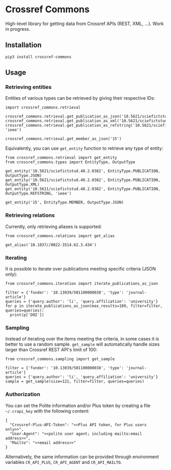 # Crossref Commons

High-level library for getting data from Crossref APIs (REST, XML, ...). Work in progress.

## Installation

    pip3 install crossref-commons

## Usage

### Retrieving entities

Entities of various types can be retrieved by giving their respective IDs:

    import crossref_commons.retrieval

    crossref_commons.retrieval.get_publication_as_json('10.5621/sciefictstud.40.2.0382')
    crossref_commons.retrieval.get_publication_as_xml('10.5621/sciefictstud.40.2.0382')
    crossref_commons.retrieval.get_publication_as_refstring('10.5621/sciefictstud.40.2.0382', 'ieee')

    crossref_commons.retrieval.get_member_as_json('15')

Equivalently, you can use `get_entity` function to retrieve any type of entity:

    from crossref_commons.retrieval import get_entity
    from crossref_commons.types import EntityType, OutputType

    get_entity('10.5621/sciefictstud.40.2.0382', EntityType.PUBLICATION, OutputType.JSON)
    get_entity('10.5621/sciefictstud.40.2.0382', EntityType.PUBLICATION, OutputType.XML)
    get_entity('10.5621/sciefictstud.40.2.0382', EntityType.PUBLICATION, OutputType.REFSTRING, 'ieee')

    get_entity('15', EntityType.MEMBER, OutputType.JSON)

### Retrieving relations

Currently, only retrieving aliases is supported:

    from crossref_commons.relations import get_alias

    get_alias('10.1037//0022-3514.62.3.434')

### Iterating

It is possible to iterate over publications meeting specific criteria (JSON only):

    from crossref_commons.iteration import iterate_publications_as_json

    filter = {'funder': '10.13039/501100000038', 'type': 'journal-article'}
    queries = {'query.author': 'li', 'query.affiliation': 'university'}
    for p in iterate_publications_as_json(max_results=189, filter=filter, queries=queries):
      print(p['DOI'])

### Sampling

Instead of iterating over the items meeting the criteria, in some cases it is better to use a random sample. `get_sample` will automatically handle sizes larger than Crossref REST API's limit of 100:

    from crossref_commons.sampling import get_sample

    filter = {'funder': '10.13039/501100000038', 'type': 'journal-article'}
    queries = {'query.author': 'li', 'query.affiliation': 'university'}
    sample = get_sample(size=121, filter=filter, queries=queries)

### Authorization

You can set the Polite information and/or Plus token by creating a file `~/.crapi_key` with the following content:

    {
      "Crossref-Plus-API-Token": "<<Plus API token, for Plus users only>>",
      "User-Agent": "<<polite user agent; including mailto:email address>>",
      "Mailto": "<<email address>>"
    }

Alternatively, the same information can be provided through environment variables `CR_API_PLUS`, `CR_API_AGENT` and `CR_API_MAILTO`.
